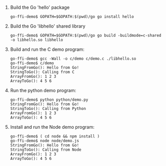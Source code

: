 1. Build the Go 'hello' package

    ```
    go-ffi-demo$ GOPATH=$GOPATH:$(pwd)/go go install hello
    ```

2. Build the Go 'libhello' shared library

    ```
    go-ffi-demo$ GOPATH=$GOPATH:$(pwd)/go go build -buildmode=c-shared -o libhello.so libhello
    ```

3. Build and run the C demo program:

    ```
    go-ffi-demo$ gcc -Wall -o c/demo c/demo.c ./libhello.so
    go-ffi-demo$ c/demo
    StringFromGo(): Hello from Go!
    StringToGo(): Calling from C
    ArrayFromGo(): 1 2 3
    ArrayToGo(): 4 5 6
    ```

4. Run the python demo program:

    ```
    go-ffi-demo$ python python/demo.py
    StringFromGo(): Hello from Go!
    StringToGo(): Calling from Python
    ArrayFromGo(): 1 2 3
    ArrayToGo(): 4 5 6
    ```

5. Install and run the Node demo program:

    ```
    go-ffi-demo$ ( cd node && npm install )
    go-ffi-demo$ node node/demo.js
    StringFromGo(): Hello from Go!
    StringToGo(): Calling from Node
    ArrayFromGo(): 1 2 3
    ArrayToGo(): 4 5 6
    ```
